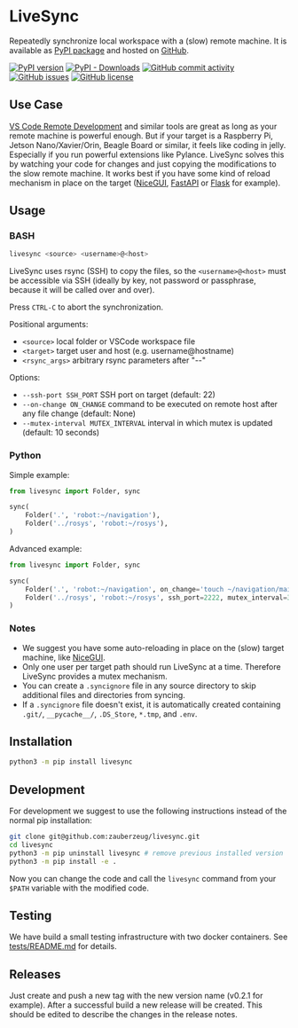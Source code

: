 # LiveSync

Repeatedly synchronize local workspace with a (slow) remote machine.
It is available as [PyPI package](https://pypi.org/project/livesync/) and hosted on [GitHub](https://github.com/zauberzeug/livesync).

[![PyPI version](https://badge.fury.io/py/livesync.svg)](https://pypi.org/project/livesync/)
[![PyPI - Downloads](https://img.shields.io/pypi/dm/livesync)](https://pypi.org/project/livesync/)
[![GitHub commit activity](https://img.shields.io/github/commit-activity/m/zauberzeug/livesync)](https://github.com/zauberzeug/livesync/graphs/commit-activity)
[![GitHub issues](https://img.shields.io/github/issues/zauberzeug/livesync)](https://github.com/zauberzeug/livesync/issues)
[![GitHub license](https://img.shields.io/github/license/zauberzeug/livesync)](https://github.com/zauberzeug/livesync/blob/main/LICENSE)

## Use Case

[VS Code Remote Development](https://code.visualstudio.com/docs/remote/remote-overview) and similar tools are great as long as your remote machine is powerful enough.
But if your target is a Raspberry Pi, Jetson Nano/Xavier/Orin, Beagle Board or similar, it feels like coding in jelly.
Especially if you run powerful extensions like Pylance.
LiveSync solves this by watching your code for changes and just copying the modifications to the slow remote machine.
It works best if you have some kind of reload mechanism in place on the target ([NiceGUI](https://nicegui.io), [FastAPI](https://fastapi.tiangolo.com/) or [Flask](https://flask.palletsprojects.com/) for example).

## Usage

### BASH

```bash
livesync <source> <username>@<host>
```

LiveSync uses rsync (SSH) to copy the files, so the `<username>@<host>` must be accessible via SSH (ideally by key, not password or passphrase, because it will be called over and over).

Press `CTRL-C` to abort the synchronization.

Positional arguments:

- `<source>`
  local folder or VSCode workspace file
- `<target>`
  target user and host (e.g. username@hostname)
- `<rsync_args>`
  arbitrary rsync parameters after "--"

Options:

- `--ssh-port SSH_PORT`
  SSH port on target (default: 22)
- `--on-change ON_CHANGE`
  command to be executed on remote host after any file change (default: None)
- `--mutex-interval MUTEX_INTERVAL`
  interval in which mutex is updated (default: 10 seconds)

### Python

Simple example:

```py
from livesync import Folder, sync

sync(
	Folder('.', 'robot:~/navigation'),
	Folder('../rosys', 'robot:~/rosys'),
)
```

Advanced example:

```py
from livesync import Folder, sync

sync(
	Folder('.', 'robot:~/navigation', on_change='touch ~/navigation/main.py'),
	Folder('../rosys', 'robot:~/rosys', ssh_port=2222, mutex_interval=30).rsync_args(add='-L', remove='--checksum'),
)
```

### Notes

- We suggest you have some auto-reloading in place on the (slow) target machine, like [NiceGUI](https://nicegui.io).
- Only one user per target path should run LiveSync at a time. Therefore LiveSync provides a mutex mechanism.
- You can create a `.syncignore` file in any source directory to skip additional files and directories from syncing.
- If a `.syncignore` file doesn't exist, it is automatically created containing `.git/`, `__pycache__/`, `.DS_Store`, `*.tmp`, and `.env`.

## Installation

```bash
python3 -m pip install livesync
```

## Development

For development we suggest to use the following instructions instead of the normal pip installation:

```bash
git clone git@github.com:zauberzeug/livesync.git
cd livesync
python3 -m pip uninstall livesync # remove previous installed version
python3 -m pip install -e .
```

Now you can change the code and call the `livesync` command from your `$PATH` variable with the modified code.

## Testing

We have build a small testing infrastructure with two docker containers.
See [tests/README.md](https://github.com/zauberzeug/livesync/blob/main/tests/README.md) for details.

## Releases

Just create and push a new tag with the new version name (v0.2.1 for example).
After a successful build a new release will be created.
This should be edited to describe the changes in the release notes.
